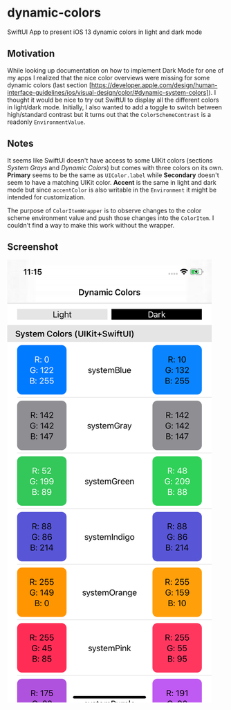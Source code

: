 # dynamic-colors
SwiftUI App to present iOS 13 dynamic colors in light and dark mode

## Motivation
While looking up documentation on how to implement Dark Mode for one of my apps I realized that the nice color overviews were missing for some dynamic colors (last section  [https://developer.apple.com/design/human-interface-guidelines/ios/visual-design/color/#dynamic-system-colors]). I thought it would be nice to try out SwiftUI to display all the different colors in light/dark mode. 
Initially, I also wanted to add a toggle to switch between high/standard contrast but it turns out that the `ColorSchemeContrast` is a readonly `EnvironmentValue`.

## Notes 
It seems like SwiftUI doesn't have access to some UIKit colors (sections *System Grays* and *Dynamic Colors*) but comes with three colors on its own. **Primary** seems to be the same as `UIColor.label` while **Secondary** doesn't seem to have a matching UIKit color. **Accent** is the same in light and dark mode but since `accentColor` is also writable in the `Environment` it might be intended for customization.

The purpose of `ColorItemWrapper` is to observe changes to the color scheme environment value and push those changes into the `ColorItem`. I couldn't find a way to make this work without the wrapper.

## Screenshot
![Screenshot of simulator](https://github.com/fruitcoder/dynamic-colors/blob/master/Preview.png)

